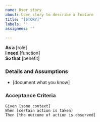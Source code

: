 ```yaml
---
name: User story
about: User story to describe a feature
title: "[STORY]"
labels: ''
assignees: ''

---
```


**As a** [role]  
**I need** [function]  
**So that** [benefit]  
          
### Details and Assumptions
* [document what you know]

### Acceptance Criteria
``` gherkin 
Given [some context]
When [certain action is taken]
Then [the outcome of action is observed]
